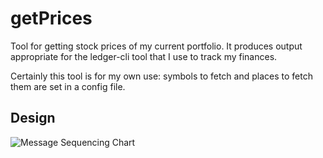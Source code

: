 getPrices
=========

Tool for getting stock prices of my current portfolio.
It produces output appropriate for the ledger-cli tool
that I use to track my finances.

Certainly this tool is for my own use: symbols to fetch
and places to fetch them are set in a config file.


Design
-----

![Message Sequencing Chart](https://rawgithub.com/Fepelus/getPrices/msc.png)
